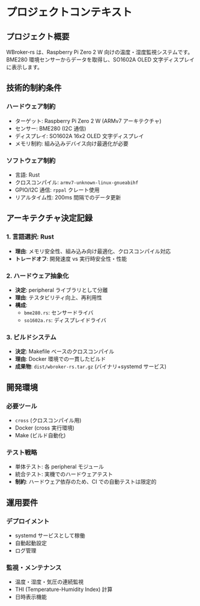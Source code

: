 # プロジェクトコンテキスト

## プロジェクト概要

WBroker-rs は、Raspberry Pi Zero 2 W 向けの温度・湿度監視システムです。BME280 環境センサーからデータを取得し、SO1602A OLED 文字ディスプレイに表示します。

## 技術的制約条件

### ハードウェア制約

- ターゲット: Raspberry Pi Zero 2 W (ARMv7 アーキテクチャ)
- センサー: BME280 (I2C 通信)
- ディスプレイ: SO1602A 16x2 OLED 文字ディスプレイ
- メモリ制約: 組み込みデバイス向け最適化が必要

### ソフトウェア制約

- 言語: Rust
- クロスコンパイル: `armv7-unknown-linux-gnueabihf`
- GPIO/I2C 通信: `rppal` クレート使用
- リアルタイム性: 200ms 間隔でのデータ更新

## アーキテクチャ決定記録

### 1. 言語選択: Rust

- **理由**: メモリ安全性、組み込み向け最適化、クロスコンパイル対応
- **トレードオフ**: 開発速度 vs 実行時安全性・性能

### 2. ハードウェア抽象化

- **決定**: peripheral ライブラリとして分離
- **理由**: テスタビリティ向上、再利用性
- **構成**:
  - `bme280.rs`: センサードライバ
  - `so1602a.rs`: ディスプレイドライバ

### 3. ビルドシステム

- **決定**: Makefile ベースのクロスコンパイル
- **理由**: Docker 環境での一貫したビルド
- **成果物**: `dist/wbroker-rs.tar.gz` (バイナリ+systemd サービス)

## 開発環境

### 必要ツール

- `cross` (クロスコンパイル用)
- Docker (cross 実行環境)
- Make (ビルド自動化)

### テスト戦略

- 単体テスト: 各 peripheral モジュール
- 統合テスト: 実機でのハードウェアテスト
- **制約**: ハードウェア依存のため、CI での自動テストは限定的

## 運用要件

### デプロイメント

- systemd サービスとして稼働
- 自動起動設定
- ログ管理

### 監視・メンテナンス

- 温度・湿度・気圧の連続監視
- THI (Temperature-Humidity Index) 計算
- 日時表示機能
